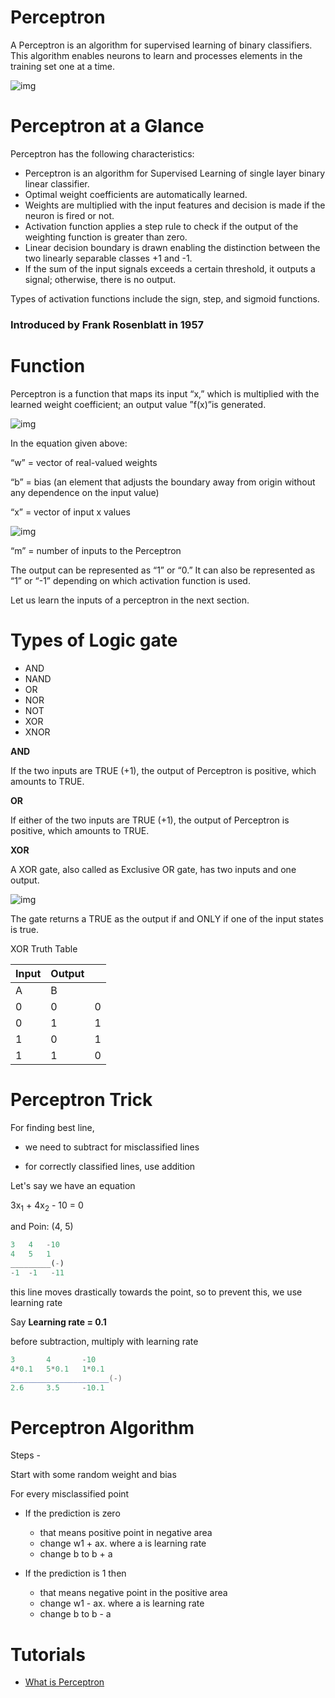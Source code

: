 # Perceptron

A Perceptron is an algorithm for supervised learning of binary classifiers. This algorithm enables neurons to learn and processes elements in the training set one at a time.

![img](https://www.simplilearn.com/ice9/free_resources_article_thumb/general-diagram-of-perceptron-for-supervised-learning.jpg)



# Perceptron at a Glance

Perceptron has the following characteristics:

- Perceptron is an algorithm for Supervised Learning of single layer binary linear classifier.
- Optimal weight coefficients are automatically learned.
- Weights are multiplied with the input features and decision is made if the neuron is fired or not.
- Activation function applies a step rule to check if the output of the weighting function is greater than zero.
- Linear decision boundary is drawn enabling the distinction between the two linearly separable classes +1 and -1.
- If the sum of the input signals exceeds a certain threshold, it outputs a signal; otherwise, there is no output.

Types of activation functions include the sign, step, and sigmoid functions.



### Introduced by Frank Rosenblatt in 1957



# Function

Perceptron is a function that maps its input “x,” which is multiplied with the learned weight coefficient; an output value ”f(x)”is generated.

![img](https://www.simplilearn.com/ice9/free_resources_article_thumb/mathematical-function-representation-of-perceptron.jpg)

In the equation given above:

“w” = vector of real-valued weights

“b” = bias (an element that adjusts the boundary away from origin without any dependence on the input value)

“x” = vector of input x values

![img](https://www.simplilearn.com/ice9/free_resources_article_thumb/value-of-vector-of-input-x-values-in-perceptron-function.jpg)

“m” = number of inputs to the Perceptron

The output can be represented as “1” or “0.”  It can also be represented as “1” or “-1” depending on which activation function is used.

Let us learn the inputs of a perceptron in the next section.



# Types of Logic gate

- AND
- NAND
- OR
- NOR
- NOT
- XOR
- XNOR



**AND**

If the two inputs are TRUE (+1), the output of Perceptron is positive, which amounts to TRUE.

**OR**

If  either of the two inputs are TRUE (+1), the output of Perceptron is positive, which amounts to TRUE.

**XOR**

A XOR gate, also called as Exclusive OR gate, has two inputs and one output.

![img](https://www.simplilearn.com/ice9/free_resources_article_thumb/symbolic-representation-for-xor-gate.jpg)

The gate returns a TRUE as the output if and ONLY if one of the input states is true.

XOR Truth Table

| **Input** | **Output** |      |
| --------- | ---------- | ---- |
| A         | B          |      |
| 0         | 0          | 0    |
| 0         | 1          | 1    |
| 1         | 0          | 1    |
| 1         | 1          | 0    |



# Perceptron Trick

For finding best line,

- we need to subtract for misclassified lines

- for correctly classified lines, use addition

  

Let's say we have an equation

3x<sub>1</sub> + 4x<sub>2</sub> - 10 = 0

and Poin: (4, 5)

```python
3 	4	-10
4	5	1
_________(-)
-1	-1	 -11
```

this line moves drastically towards the point, so to prevent this, we use learning rate

Say **Learning rate = 0.1**

before subtraction, multiply with learning rate

```java
3 		4		-10
4*0.1	5*0.1	1*0.1
______________________(-)
2.6		3.5		-10.1
```



# Perceptron Algorithm

Steps -

Start with some random weight and bias

For every misclassified point

- If the prediction is zero
  - that means positive point in negative area
  - change w1 + ax. where a is learning rate
  - change b to b + a

- If the prediction is 1 then
  - that means negative point in the positive area
  -  change w1 - ax. where a is learning rate
  - change b to b - a



# Tutorials

- [What is Perceptron](https://www.simplilearn.com/what-is-perceptron-tutorial)